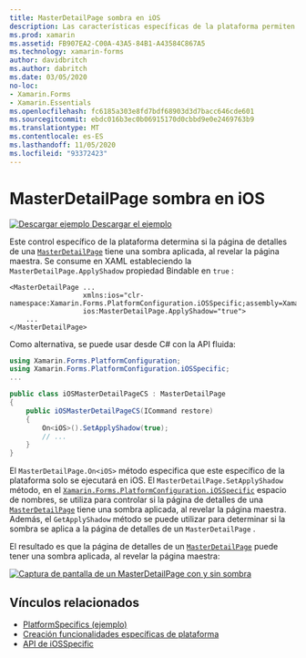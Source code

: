 ```yaml
---
title: MasterDetailPage sombra en iOS
description: Las características específicas de la plataforma permiten consumir funcionalidad que solo está disponible en una plataforma específica, sin necesidad de implementar representadores o efectos personalizados. En este artículo se explica cómo consumir el específico de la plataforma iOS que controla si la página de detalles de un MasterDetailPage tiene una sombra aplicada, al revelar la página maestra.
ms.prod: xamarin
ms.assetid: FB907EA2-C00A-43A5-84B1-A43584C867A5
ms.technology: xamarin-forms
author: davidbritch
ms.author: dabritch
ms.date: 03/05/2020
no-loc:
- Xamarin.Forms
- Xamarin.Essentials
ms.openlocfilehash: fc6185a303e8fd7bdf68903d3d7bacc646cde601
ms.sourcegitcommit: ebdc016b3ec0b06915170d0cbbd9e0e2469763b9
ms.translationtype: MT
ms.contentlocale: es-ES
ms.lasthandoff: 11/05/2020
ms.locfileid: "93372423"
---
```

# <a name="masterdetailpage-shadow-on-ios"></a>MasterDetailPage sombra en iOS

[![Descargar ejemplo](~/media/shared/download.png) Descargar el ejemplo](/samples/xamarin/xamarin-forms-samples/userinterface-platformspecifics)

Este control específico de la plataforma determina si la página de detalles de una [`MasterDetailPage`](xref:Xamarin.Forms.MasterDetailPage) tiene una sombra aplicada, al revelar la página maestra. Se consume en XAML estableciendo la `MasterDetailPage.ApplyShadow` propiedad Bindable en `true` :

```xaml
<MasterDetailPage ...
                  xmlns:ios="clr-namespace:Xamarin.Forms.PlatformConfiguration.iOSSpecific;assembly=Xamarin.Forms.Core"
                  ios:MasterDetailPage.ApplyShadow="true">
    ...
</MasterDetailPage>
```

Como alternativa, se puede usar desde C# con la API fluida:

```csharp
using Xamarin.Forms.PlatformConfiguration;
using Xamarin.Forms.PlatformConfiguration.iOSSpecific;
...

public class iOSMasterDetailPageCS : MasterDetailPage
{
    public iOSMasterDetailPageCS(ICommand restore)
    {
        On<iOS>().SetApplyShadow(true);
        // ...
    }
}
```

El `MasterDetailPage.On<iOS>` método especifica que este específico de la plataforma solo se ejecutará en iOS. El `MasterDetailPage.SetApplyShadow` método, en el [`Xamarin.Forms.PlatformConfiguration.iOSSpecific`](xref:Xamarin.Forms.PlatformConfiguration.iOSSpecific) espacio de nombres, se utiliza para controlar si la página de detalles de una [`MasterDetailPage`](xref:Xamarin.Forms.MasterDetailPage) tiene una sombra aplicada, al revelar la página maestra. Además, el `GetApplyShadow` método se puede utilizar para determinar si la sombra se aplica a la página de detalles de un `MasterDetailPage` .

El resultado es que la página de detalles de un [`MasterDetailPage`](xref:Xamarin.Forms.MasterDetailPage) puede tener una sombra aplicada, al revelar la página maestra:

[![Captura de pantalla de un MasterDetailPage con y sin sombra](masterdetailpage-shadow-images/shadow.png "MasterDetailPage con y sin sombra")](masterdetailpage-shadow-images/shadow-large.png#lightbox "MasterDetailPage con y sin sombra")

## <a name="related-links"></a>Vínculos relacionados

- [PlatformSpecifics (ejemplo)](/samples/xamarin/xamarin-forms-samples/userinterface-platformspecifics)
- [Creación funcionalidades específicas de plataforma](~/xamarin-forms/platform/platform-specifics/index.md#creating-platform-specifics)
- [API de iOSSpecific](xref:Xamarin.Forms.PlatformConfiguration.iOSSpecific)